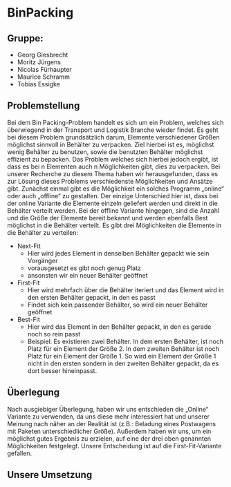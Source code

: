# BinPacking

## Gruppe: 

 - Georg Giesbrecht
 - Moritz Jürgens
 - Nicolas Fürhaupter
 - Maurice Schramm
 - Tobias Essigke
 
## Problemstellung
Bei dem Bin Packing-Problem handelt es sich um ein Problem, welches sich überwiegend in der Transport und Logistik Branche wieder findet. 
Es geht bei diesem Problem grundsätzlich darum, Elemente verschiedener Größen möglichst sinnvoll in Behälter zu verpacken. 
Ziel hierbei ist es, möglichst wenig Behälter zu benutzen, sowie die benutzten Behälter möglichst effizient zu bepacken. 
Das Problem welches sich hierbei jedoch ergibt, ist dass es bei n Elementen auch n Möglichkeiten gibt, dies zu verpacken. 
Bei unserer Recherche zu diesem Thema haben wir herausgefunden, dass es zur Lösung dieses Problems verschiedenste Möglichkeiten und Ansätze gibt.
Zunächst einmal gibt es die Möglichkeit ein solches Programm „online“ oder auch „offline“ zu gestalten. 
Der einzige Unterschied hier ist, dass bei der online Variante die Elemente einzeln geliefert werden und direkt in die Behälter verteilt werden. 
Bei der offline Variante hingegen, sind die Anzahl und die Größe der Elemente bereit bekannt und werden ebenfalls Best möglichst in die Behälter verteilt.
Es gibt drei Möglichkeiten die Elemente in die Behälter zu verteilen:
- Next-Fit
    - Hier wird jedes Element in denselben Behälter gepackt wie sein Vorgänger 
    - vorausgesetzt es gibt noch genug Platz 
    - ansonsten wir ein neuer Behälter geöffnet
- First-Fit
    - Hier wird mehrfach über die Behälter iteriert und das Element wird in den ersten Behälter gepackt, in den es passt
    - Findet sich kein passender Behälter, so wird ein neuer Behälter geöffnet
- Best-Fit
    - Hier wird das Element in den Behälter gepackt, in den es gerade noch so rein passt
    - Beispiel: Es existieren zwei Behälter. In dem ersten Behälter, ist noch Platz für ein Element der Größe 2. In dem zweiten Behälter ist noch Platz für ein Element der Größe 1. So wird ein Element der Größe 1 nicht in den ersten sondern in den zweiten Behälter gepackt, da es dort besser hineinpasst.

## Überlegung
Nach ausgiebiger Überlegung, haben wir uns entschieden die „Online“  Variante zu verwenden, da uns diese mehr interessiert hat und unserer Meinung nach näher an der Realität ist (z.B.: Beladung eines Postwagens mit Paketen unterschiedlicher Größe). 
Außerdem haben wir uns, um ein möglichst gutes Ergebnis zu erzielen, auf eine der drei oben genannten Möglichkeiten festgelegt. 
Unsere Entscheidung ist auf die First-Fit-Variante gefallen.

## Unsere Umsetzung
